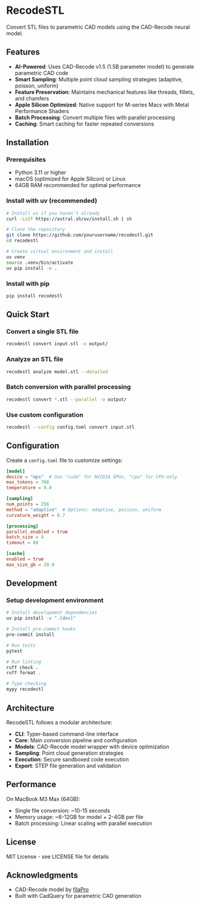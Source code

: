 # RecodeSTL

Convert STL files to parametric CAD models using the CAD-Recode neural model.

## Features

- **AI-Powered**: Uses CAD-Recode v1.5 (1.5B parameter model) to generate parametric CAD code
- **Smart Sampling**: Multiple point cloud sampling strategies (adaptive, poisson, uniform)
- **Feature Preservation**: Maintains mechanical features like threads, fillets, and chamfers
- **Apple Silicon Optimized**: Native support for M-series Macs with Metal Performance Shaders
- **Batch Processing**: Convert multiple files with parallel processing
- **Caching**: Smart caching for faster repeated conversions

## Installation

### Prerequisites

- Python 3.11 or higher
- macOS (optimized for Apple Silicon) or Linux
- 64GB RAM recommended for optimal performance

### Install with uv (recommended)

```bash
# Install uv if you haven't already
curl -LsSf https://astral.sh/uv/install.sh | sh

# Clone the repository
git clone https://github.com/yourusername/recodestl.git
cd recodestl

# Create virtual environment and install
uv venv
source .venv/bin/activate
uv pip install -e .
```

### Install with pip

```bash
pip install recodestl
```

## Quick Start

### Convert a single STL file

```bash
recodestl convert input.stl -o output/
```

### Analyze an STL file

```bash
recodestl analyze model.stl --detailed
```

### Batch conversion with parallel processing

```bash
recodestl convert *.stl --parallel -o output/
```

### Use custom configuration

```bash
recodestl --config config.toml convert input.stl
```

## Configuration

Create a `config.toml` file to customize settings:

```toml
[model]
device = "mps"  # Use "cuda" for NVIDIA GPUs, "cpu" for CPU-only
max_tokens = 768
temperature = 0.0

[sampling]
num_points = 256
method = "adaptive"  # Options: adaptive, poisson, uniform
curvature_weight = 0.7

[processing]
parallel_enabled = true
batch_size = 4
timeout = 60

[cache]
enabled = true
max_size_gb = 20.0
```

## Development

### Setup development environment

```bash
# Install development dependencies
uv pip install -e ".[dev]"

# Install pre-commit hooks
pre-commit install

# Run tests
pytest

# Run linting
ruff check .
ruff format .

# Type checking
mypy recodestl
```

## Architecture

RecodeSTL follows a modular architecture:

- **CLI**: Typer-based command-line interface
- **Core**: Main conversion pipeline and configuration
- **Models**: CAD-Recode model wrapper with device optimization
- **Sampling**: Point cloud generation strategies
- **Execution**: Secure sandboxed code execution
- **Export**: STEP file generation and validation

## Performance

On MacBook M3 Max (64GB):
- Single file conversion: ~10-15 seconds
- Memory usage: ~6-12GB for model + 2-4GB per file
- Batch processing: Linear scaling with parallel execution

## License

MIT License - see LICENSE file for details

## Acknowledgments

- CAD-Recode model by [filaPro](https://github.com/filaPro/cad-recode)
- Built with CadQuery for parametric CAD generation